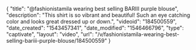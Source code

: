 {
    "title": "@fashionistamila wearing best selling BARIII purple blouse",
    "description": "This shirt is so vibrant and beautiful! Such an eye catching color and looks great dressed up or down.",
    "videoid": "184500559",
    "date_created": "1543457341",
    "date_modified": "1546466796",
    "type": "captivate",
    "layout": "video",
    "url": "\/v\/fashionistamila-wearing-best-selling-bariii-purple-blouse\/184500559"
}